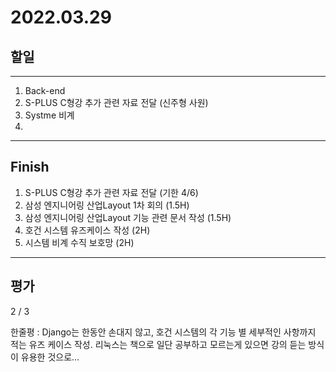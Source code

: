 # 2022.03.29

## 할일

------

1. Back-end
2. S-PLUS C형강 추가 관련 자료 전달 (신주형 사원)
3. Systme 비계
4. 





------

## Finish

1. S-PLUS C형강 추가 관련 자료 전달 (기한 4/6)
2. 삼성 엔지니어링 산업Layout 1차 회의 (1.5H)
3. 삼성 엔지니어링 산업Layout 기능 관련 문서 작성 (1.5H)
4. 호건 시스템 유즈케이스 작성 (2H)
5. 시스템 비계 수직 보호망 (2H)


------

## 평가

2 / 3 

한줄평 : Django는 한동안 손대지 않고, 호건 시스템의 각 기능 별 세부적인 사항까지 적는 유즈 케이스 작성. 리눅스는 책으로 일단 공부하고 모르는게 있으면 강의 듣는 방식이 유용한 것으로...